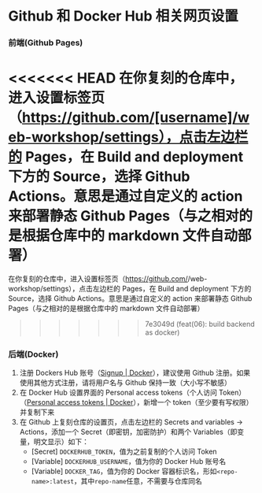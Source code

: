 # Github 和 Docker Hub 相关网页设置

### 前端(Github Pages)

<<<<<<< HEAD
在你复刻的仓库中，进入设置标签页（https://github.com/[username]/web-workshop/settings），点击左边栏的 Pages，在 Build and deployment 下方的 Source，选择 Github Actions。意思是通过自定义的 action 来部署静态 Github Pages（与之相对的是根据仓库中的 markdown 文件自动部署）
=======
在你复刻的仓库中，进入设置标签页（https://github.com/<username>/web-workshop/settings），点击左边栏的 Pages，在 Build and deployment 下方的 Source，选择 Github Actions。意思是通过自定义的 action 来部署静态 Github Pages（与之相对的是根据仓库中的 markdown 文件自动部署）
>>>>>>> 7e3049d (feat(06): build backend as docker)

### 后端(Docker)

1. 注册 Dockers Hub 账号（[Signup | Docker](https://app.docker.com/signup)），建议使用 Github 注册。如果使用其他方式注册，请将用户名与 Github 保持一致（大小写不敏感）
2. 在 Docker Hub 设置界面的 Personal access tokens（个人访问 Token）（[Personal access tokens | Docker](https://app.docker.com/settings/personal-access-tokens)），新增一个 token（至少要有写权限）并复制下来
3. 在 Github 上复刻仓库的设置页，点击左边栏的 Secrets and variables -> Actions，添加一个 Secret（即密钥，加密防护）和两个 Variables（即变量，明文显示）如下：
   - [Secret] `DOCKERHUB_TOKEN`，值为之前复制的个人访问 Token
   - [Variable] `DOCKERHUB_USERNAME`，值为你的 Docker Hub 账号名
   - [Variable] `DOCKER_TAG`，值为你的 Docker 容器标识名，形如`<repo-name>:latest`，其中`repo-name`任意，不需要与仓库同名
